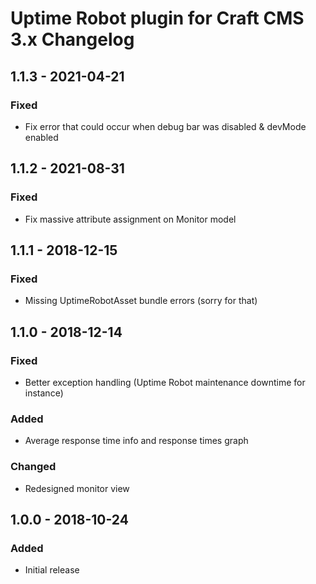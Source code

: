 # Uptime Robot plugin for Craft CMS 3.x Changelog

## 1.1.3 - 2021-04-21
### Fixed
- Fix error that could occur when debug bar was disabled & devMode enabled


## 1.1.2 - 2021-08-31
### Fixed
- Fix massive attribute assignment on Monitor model


## 1.1.1 - 2018-12-15
### Fixed
- Missing UptimeRobotAsset bundle errors (sorry for that)


## 1.1.0 - 2018-12-14
### Fixed
- Better exception handling (Uptime Robot maintenance downtime for instance)
### Added
- Average response time info and response times graph
### Changed
- Redesigned monitor view


## 1.0.0 - 2018-10-24
### Added
- Initial release
